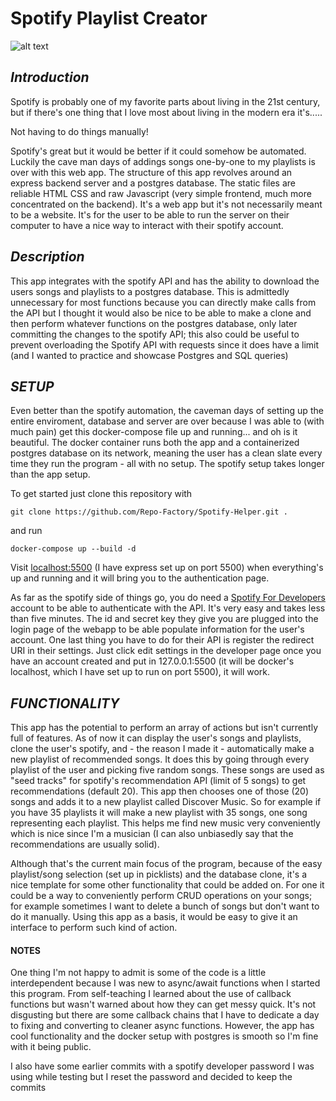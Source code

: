 # **Spotify Playlist Creator**

![alt text](https://user-images.githubusercontent.com/108435248/181635952-deabbc2b-3e33-4673-979c-08ac683336d9.png "Playlist Clone")


## _Introduction_

Spotify is probably one of my favorite parts about living in the 21st century, but if there's one thing that I love most about living in the modern era it's.....

Not having to do things manually!

Spotify's great but it would be better if it could somehow be automated. Luckily the cave man days of addings songs one-by-one to my playlists is over with this web app. The structure of this app revolves around an express backend server and a postgres database. The static files are reliable HTML CSS and raw Javascript (very simple frontend, much more concentrated on the backend). It's a web app but it's not necessarily meant to be a website. It's for the user to be able to run the server on their computer to have a nice way to interact with their spotify account.


## _Description_
This app integrates with the spotify API and has the ability to download the users songs and playlists to a postgres database. This is admittedly unnecessary for most functions because you can directly make calls from the API but I thought it would also be nice to be able to make a clone and then perform whatever functions on the postgres database, only later committing the changes to the spotify API; this also could be useful to prevent overloading the Spotify API with requests since it does have a limit (and I wanted to practice and showcase Postgres and SQL queries)


## _SETUP_

Even better than the spotify automation, the caveman days of setting up the entire enviroment, database and server are over because I was able to (with much pain) get this docker-compose file up and running... and oh is it beautiful. The docker container runs both the app and a containerized postgres database on its network, meaning the user has a clean slate every time they run the program - all with no setup. The spotify setup takes longer than the app setup.

To get started just clone this repository with

```git clone https://github.com/Repo-Factory/Spotify-Helper.git .```

 and run 

```docker-compose up --build -d```

 Visit [localhost:5500](http://127.0.0.1:5500) (I have express set up on port 5500) when everything's up and running and it will bring you to the authentication page.

As far as the spotify side of things go, you do need a [Spotify For Developers](https://developer.spotify.com/dashboard/) account to be able to authenticate with the API. It's very easy and takes less than five minutes. The id and secret key they give you are plugged into the login page of the webapp to be able populate information for the user's account. One last thing you have to do for their API is register the redirect URI in their settings. Just click edit settings in the developer page once you have an account created and put in 127.0.0.1:5500 (it will be docker's localhost, which I have set up to run on port 5500), it will work. 


## _FUNCTIONALITY_

This app has the potential to perform an array of actions but isn't currently full of features. As of now it can display the user's songs and playlists, clone the user's spotify, and - the reason I made it - automatically make a new playlist of recommended songs. It does this by going through every playlist of the user and picking five random songs. These songs are used as "seed tracks" for spotify's recommendation API (limit of 5 songs) to get recommendations (default 20). This app then chooses one of those (20) songs and adds it to a new playlist called Discover Music. So for example if you have 35 playlists it will make a new playlist with 35 songs, one song representing each playlist. This helps me find new music very conveniently which is nice since I'm a musician (I can also unbiasedly say that the recommendations are usually solid).

Although that's the current main focus of the program, because of the easy playlist/song selection (set up in picklists) and the database clone, it's a nice template for some other functionality that could be added on. For one it could be a way to conveniently perform CRUD operations on your songs; for example sometimes I want to delete a bunch of songs but don't want to do it manually. Using this app as a basis, it would be easy to give it an interface to perform such kind of action.


#### NOTES ####

One thing I'm not happy to admit is some of the code is a little interdependent because I was new to async/await functions when I started this program. From self-teaching I learned about the use of callback functions but wasn't warned about how they can get messy quick. It's not disgusting but there are some callback chains that I have to dedicate a day to fixing and converting to cleaner async functions. However, the app has cool functionality and the docker setup with postgres is smooth so I'm fine with it being public.

I also have some earlier commits with a spotify developer password I was using while testing but I reset the password and decided to keep the commits